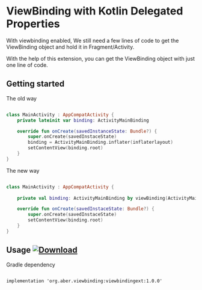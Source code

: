 # ViewBinding with Kotlin Delegated Properties

With viewbinding enabled, We still need a few lines of code to get the ViewBinding object and hold it in Fragment/Activity.

With the help of this extension, you can get the ViewBinding object with just one line of code.

## Getting started

The old way

```kotlin

class MainActivity : AppCompatActivity {
    private lateinit var binding: ActivityMainBinding

    override fun onCreate(savedInstanceState: Bundle?) {
        super.onCreate(savedInstaceState)
        binding = ActivityMainBinding.inflater(inflaterlayout)
        setContentView(binding.root)
    }
}
```

The new way

```kotlin

class MainActivity : AppCompatActivity {
    
    private val binding: ActivityMainBinding by viewBinding(ActivityMainBinding::inflate)

    override fun onCreate(savedInstaceState: Bundle?) {
        super.onCreate(savedInstaceState)
        setContentView(binding.root)
    }
}

```

## Usage [ ![Download](https://api.bintray.com/packages/acgn/android/viewbindingext/images/download.svg?version=1.0.0) ](https://bintray.com/acgn/android/viewbindingext/1.0.0/link)

Gradle dependency

```gralde

implementation 'org.aber.viewbinding:viewbindingext:1.0.0'

```